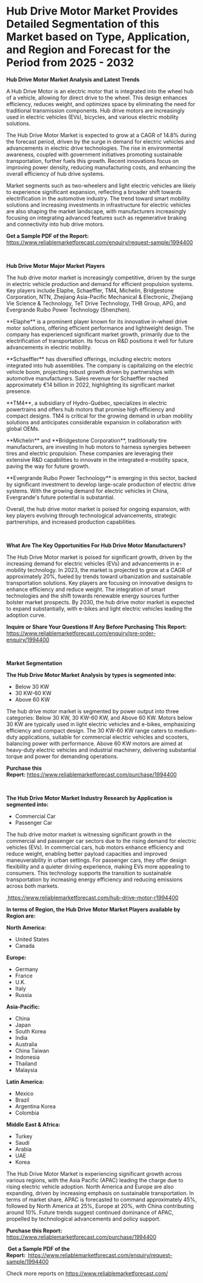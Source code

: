 <p><h1>Hub Drive Motor Market Provides Detailed Segmentation of this Market based on Type, Application, and Region and Forecast for the Period from 2025 - 2032</h1></p><p><strong>Hub Drive Motor Market Analysis and Latest Trends</strong></p>
<p><p>A Hub Drive Motor is an electric motor that is integrated into the wheel hub of a vehicle, allowing for direct drive to the wheel. This design enhances efficiency, reduces weight, and optimizes space by eliminating the need for traditional transmission components. Hub drive motors are increasingly used in electric vehicles (EVs), bicycles, and various electric mobility solutions.</p><p>The Hub Drive Motor Market is expected to grow at a CAGR of 14.8% during the forecast period, driven by the surge in demand for electric vehicles and advancements in electric drive technologies. The rise in environmental awareness, coupled with government initiatives promoting sustainable transportation, further fuels this growth. Recent innovations focus on improving power density, reducing manufacturing costs, and enhancing the overall efficiency of hub drive systems.</p><p>Market segments such as two-wheelers and light electric vehicles are likely to experience significant expansion, reflecting a broader shift towards electrification in the automotive industry. The trend toward smart mobility solutions and increasing investments in infrastructure for electric vehicles are also shaping the market landscape, with manufacturers increasingly focusing on integrating advanced features such as regenerative braking and connectivity into hub drive motors.</p></p>
<p><strong>Get a Sample PDF of the Report:&nbsp;</strong> <a href="https://www.reliablemarketforecast.com/enquiry/request-sample/1994400?utm_campaign=3091&utm_medium=2&utm_source=Github&utm_content=ia&utm_term=10042025&utm_id=hub-drive-motor">https://www.reliablemarketforecast.com/enquiry/request-sample/1994400</a></p>
<p>&nbsp;</p>
<p><strong>Hub Drive Motor Major Market Players</strong></p>
<p><p>The hub drive motor market is increasingly competitive, driven by the surge in electric vehicle production and demand for efficient propulsion systems. Key players include Elaphe, Schaeffler, TM4, Michelin, Bridgestone Corporation, NTN, Zhejiang Asia-Pacific Mechanical & Electronic, Zhejiang Vie Science & Technology, TeT Drive Technology, THB Group, APG, and Evergrande Ruibo Power Technology (Shenzhen).</p><p>**Elaphe** is a prominent player known for its innovative in-wheel drive motor solutions, offering efficient performance and lightweight design. The company has experienced significant market growth, primarily due to the electrification of transportation. Its focus on R&D positions it well for future advancements in electric mobility.</p><p>**Schaeffler** has diversified offerings, including electric motors integrated into hub assemblies. The company is capitalizing on the electric vehicle boom, projecting robust growth driven by partnerships with automotive manufacturers. Sales revenue for Schaeffler reached approximately €14 billion in 2022, highlighting its significant market presence.</p><p>**TM4**, a subsidiary of Hydro-Québec, specializes in electric powertrains and offers hub motors that promise high efficiency and compact designs. TM4 is critical for the growing demand in urban mobility solutions and anticipates considerable expansion in collaboration with global OEMs.</p><p>**Michelin** and **Bridgestone Corporation**, traditionally tire manufacturers, are investing in hub motors to harness synergies between tires and electric propulsion. These companies are leveraging their extensive R&D capabilities to innovate in the integrated e-mobility space, paving the way for future growth.</p><p>**Evergrande Ruibo Power Technology** is emerging in this sector, backed by significant investment to develop large-scale production of electric drive systems. With the growing demand for electric vehicles in China, Evergrande's future potential is substantial.</p><p>Overall, the hub drive motor market is poised for ongoing expansion, with key players evolving through technological advancements, strategic partnerships, and increased production capabilities.</p></p>
<p>&nbsp;</p>
<p><strong>What Are The Key Opportunities For Hub Drive Motor Manufacturers?</strong></p>
<p><p>The Hub Drive Motor market is poised for significant growth, driven by the increasing demand for electric vehicles (EVs) and advancements in e-mobility technology. In 2023, the market is projected to grow at a CAGR of approximately 20%, fueled by trends toward urbanization and sustainable transportation solutions. Key players are focusing on innovative designs to enhance efficiency and reduce weight. The integration of smart technologies and the shift towards renewable energy sources further bolster market prospects. By 2030, the hub drive motor market is expected to expand substantially, with e-bikes and light electric vehicles leading the adoption curve.</p></p>
<p><strong>Inquire or Share Your Questions If Any Before Purchasing This Report:</strong> <a href="https://www.reliablemarketforecast.com/enquiry/pre-order-enquiry/1994400?utm_campaign=3091&utm_medium=2&utm_source=Github&utm_content=ia&utm_term=10042025&utm_id=hub-drive-motor">https://www.reliablemarketforecast.com/enquiry/pre-order-enquiry/1994400</a></p>
<p>&nbsp;</p>
<p><strong>Market Segmentation</strong></p>
<p><strong>The Hub Drive Motor Market Analysis by types is segmented into:</strong></p>
<p><ul><li>Below 30 KW</li><li>30 KW-60 KW</li><li>Above 60 KW</li></ul></p>
<p><p>The hub drive motor market is segmented by power output into three categories: Below 30 KW, 30 KW-60 KW, and Above 60 KW. Motors below 30 KW are typically used in light electric vehicles and e-bikes, emphasizing efficiency and compact design. The 30 KW-60 KW range caters to medium-duty applications, suitable for commercial electric vehicles and scooters, balancing power with performance. Above 60 KW motors are aimed at heavy-duty electric vehicles and industrial machinery, delivering substantial torque and power for demanding operations.</p></p>
<p><strong>Purchase this Report:&nbsp;</strong><a href="https://www.reliablemarketforecast.com/purchase/1994400?utm_campaign=3091&utm_medium=2&utm_source=Github&utm_content=ia&utm_term=10042025&utm_id=hub-drive-motor">https://www.reliablemarketforecast.com/purchase/1994400</a></p>
<p>&nbsp;</p>
<p><strong>The Hub Drive Motor Market Industry Research by Application is segmented into:</strong></p>
<p><ul><li>Commercial Car</li><li>Passenger Car</li></ul></p>
<p><p>The hub drive motor market is witnessing significant growth in the commercial and passenger car sectors due to the rising demand for electric vehicles (EVs). In commercial cars, hub motors enhance efficiency and reduce weight, enabling better payload capacities and improved maneuverability in urban settings. For passenger cars, they offer design flexibility and a quieter driving experience, making EVs more appealing to consumers. This technology supports the transition to sustainable transportation by increasing energy efficiency and reducing emissions across both markets.</p></p>
<p><a href="https://www.reliablemarketforecast.com/hub-drive-motor-r1994400?utm_campaign=3091&utm_medium=2&utm_source=Github&utm_content=ia&utm_term=10042025&utm_id=hub-drive-motor">&nbsp;https://www.reliablemarketforecast.com/hub-drive-motor-r1994400</a></p>
<p><strong>In terms of Region, the Hub Drive Motor Market Players available by Region are:</strong></p>
<p>
    <p> <strong> North America: </strong>
        <ul>
            <li>United States</li>
            <li>Canada</li>
        </ul>
        </p> 
    <p> <strong> Europe: </strong>
        <ul>
            <li>Germany</li>
            <li>France</li>
            <li>U.K.</li>
            <li>Italy</li>
            <li>Russia</li>
        </ul>
        </p> 
    <p> <strong> Asia-Pacific: </strong>
        <ul>
            <li>China</li>
            <li>Japan</li>
            <li>South Korea</li>
            <li>India</li>
            <li>Australia</li>
            <li>China Taiwan</li>
            <li>Indonesia</li>
            <li>Thailand</li>
            <li>Malaysia</li>
        </ul>
        </p> 
    <p> <strong> Latin America: </strong>
        <ul>
            <li>Mexico</li>
            <li>Brazil</li>
            <li>Argentina Korea</li>
            <li>Colombia</li>
        </ul>
        </p> 
    <p> <strong> Middle East & Africa: </strong>
        <ul>
            <li>Turkey</li>
            <li>Saudi</li>
            <li>Arabia</li>
            <li>UAE</li>
            <li>Korea</li>
        </ul>
    </p>
    </p>
<p><p>The Hub Drive Motor Market is experiencing significant growth across various regions, with the Asia Pacific (APAC) leading the charge due to rising electric vehicle adoption. North America and Europe are also expanding, driven by increasing emphasis on sustainable transportation. In terms of market share, APAC is forecasted to command approximately 45%, followed by North America at 25%, Europe at 20%, with China contributing around 10%. Future trends suggest continued dominance of APAC, propelled by technological advancements and policy support.</p></p>
<p><strong>Purchase this Report: </strong><a href="https://www.reliablemarketforecast.com/purchase/1994400?utm_campaign=3091&utm_medium=2&utm_source=Github&utm_content=ia&utm_term=10042025&utm_id=hub-drive-motor">https://www.reliablemarketforecast.com/purchase/1994400</a></p>
<p>&nbsp;<strong>Get a Sample PDF of the Report:&nbsp;&nbsp;</strong><a href="https://www.reliablemarketforecast.com/enquiry/request-sample/1994400?utm_campaign=3091&utm_medium=2&utm_source=Github&utm_content=ia&utm_term=10042025&utm_id=hub-drive-motor">https://www.reliablemarketforecast.com/enquiry/request-sample/1994400</a></p>
<p><strong></strong></p>
<p>Check more reports on <a href="https://www.reliablemarketforecast.com/?utm_campaign=3091&utm_medium=2&utm_source=Github&utm_content=ia&utm_term=10042025&utm_id=hub-drive-motor">https://www.reliablemarketforecast.com/</a></p>